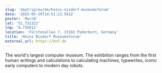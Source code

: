 ```yaml
---
slug: 'daytrip/eu/de/heinz-nixdorf-museumsforum'
date: '2025-05-29T14:51:23.581Z'
poster: 'MarcN'
lat: '51.731322'
lng: '8.735611'
location: 'Fürstenallee 7, 33102 Paderborn, Germany'
title: 'Heinz Nixdorf MuseumsForum'
external_url: https://hnf.de
---
```

The world's largest computer museum. The exhibition ranges from the first human writings and calculations to calculating machines, typewrites, iconic early computers to modern day robots. 
